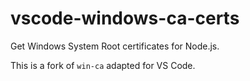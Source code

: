 # vscode-windows-ca-certs

Get Windows System Root certificates for Node.js.

This is a fork of `win-ca` adapted for VS Code.
